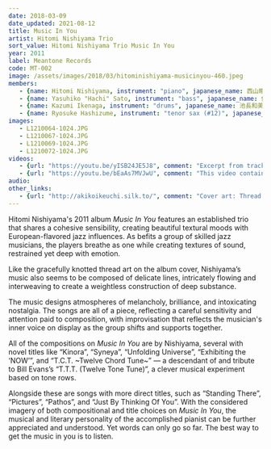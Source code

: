 ```yaml
---
date: 2018-03-09
date_updated: 2021-08-12
title: Music In You
artist: Hitomi Nishiyama Trio
sort_value: Hitomi Nishiyama Trio Music In You
year: 2011
label: Meantone Records
code: MT-002
image: /assets/images/2018/03/hitominishiyama-musicinyou-460.jpeg
members:
   - {name: Hitomi Nishiyama, instrument: "piano", japanese_name: 西山瞳, url: "http://hitominishiyama.net/"}
   - {name: Yasuhiko "Hachi" Sato, instrument: "bass", japanese_name: 佐藤“ハチ”恭彦, url: "https://twitter.com/hachi310"}
   - {name: Kazumi Ikenaga, instrument: "drums", japanese_name: 池長和美, url: "http://www.graphic-art.com/ikenaga/"}
   - {name: Ryosuke Hashizume, instrument: "tenor sax (#12)", japanese_name: 橋爪亮督, url: "http://www.ryohashizume.com/"}
images:
   - L1210064-1024.JPG
   - L1210067-1024.JPG
   - L1210069-1024.JPG
   - L1210072-1024.JPG
videos: 
   - {url: "https://youtu.be/yISB24JE5J8", comment: "Excerpt from track #4 “Unfolding Universe”, which was awarded third place in the jazz category of the International Songwriters Competition"}
   - {url: "https://youtu.be/bEaAs7MVJwU", comment: "This video contains samples of all the tracks on this album"}
audio:
other_links:
   - {url: "http://akikoikeuchi.silk.to/", comment: "Cover art: Thread sculpture by Akiko Ikeuchi"}
---
```

Hitomi Nishiyama's 2011 album *Music In You* features an established trio that shares a cohesive sensibility, creating beautiful textural moods with European-flavored jazz influences. As befits a group of skilled jazz musicians, the players breathe as one while creating textures of sound, restrained yet deep with emotion.

Like the gracefully knotted thread art on the album cover, Nishiyama’s music also seems to be composed of delicate lines, intricately flowing and interweaving to create a weightless construction of deep substance.

The music designs atmospheres of melancholy, brilliance, and intoxicating nostalgia. The songs are all of a piece, reflecting a careful sensitivity and attention paid to composition, with improvisation that reflects the musician's inner voice on display as the group shifts and supports together.

All of the compositions on *Music In You* are by Nishiyama, several with novel titles like “Kinora”, “Syneya”, “Unfolding Universe”, “Exhibiting the ‘NOW’”, and “T.C.T. ~Twelve Chord Tune~” — a descendant of and tribute to Bill Evans’s “T.T.T. (Twelve Tone Tune)”, a clever musical experiment based on tone rows.

Alongside these are songs with more direct titles, such as “Standing There”, “Pictures”, “Pathos”, and “Just By Thinking Of You”. With the considered imagery of both compositional and title choices on *Music In You*, the musical and literary personality of the accomplished pianist can be further appreciated and understood. Yet words can only go so far. The best way to get the music in you is to listen.



